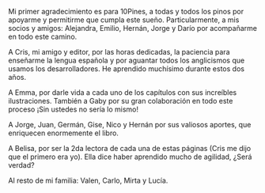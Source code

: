 Mi primer agradecimiento es para 10Pines, a todas y todos los pinos por apoyarme y permitirme que cumpla este sueño. Particularmente, a mis socios y amigos: Alejandra, Emilio, Hernán, Jorge y Darío por acompañarme en todo este camino.

A Cris, mi amigo y editor, por las horas dedicadas, la paciencia para enseñarme la lengua española y por aguantar todos los anglicismos que usamos los desarrolladores. He aprendido muchísimo durante estos dos años. 

A Emma, por darle vida a cada uno de los capítulos con sus increíbles ilustraciones. También a Gaby por su gran colaboración en todo este proceso ¡Sin ustedes no sería lo mismo!

A Jorge, Juan, Germán, Gise, Nico y Hernán por sus valiosos aportes, que enriquecen enormemente el libro. 

A Belisa, por ser la 2da lectora de cada una de estas páginas (Cris me dijo que el primero era yo). Ella dice haber aprendido mucho de agilidad, ¿Será verdad? 

Al resto de mi familia: Valen, Carlo, Mirta y Lucía.